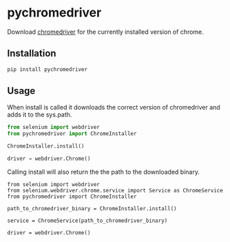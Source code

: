 # pychromedriver
Download [chromedriver](https://chromedriver.chromium.org/) for the currently installed version of chrome. 

## Installation

```bash
pip install pychromedriver
```

## Usage

When install is called it downloads the correct version of chromedriver and adds it to the sys.path.

```python
from selenium import webdriver
from pychromedriver import ChromeInstaller

ChromeInstaller.install()

driver = webdriver.Chrome()
```

Calling install will also return the the path to the downloaded binary.

```
from selenium import webdriver
from selenium.webdriver.chrome.service import Service as ChromeService
from pychromedriver import ChromeInstaller

path_to_chromedriver_binary = ChromeInstaller.install()

service = ChromeService(path_to_chromedriver_binary)

driver = webdriver.Chrome()
```
